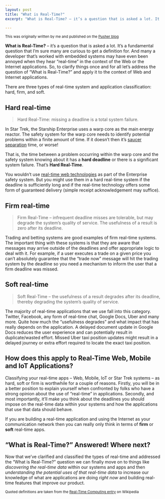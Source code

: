 ```yaml
---
layout: post
title: "What is Real-Time?"
excerpt: "What is Real-Time? – it’s a question that is asked a lot. It’s a fundamental question that I’m sure many are curious to get a definition for. In this post I'll clarify what real-time is and focus on the context of web, mobile and IoT apps."

---
```


<small>This was originally written by me and published on the [Pusher blog](https://blog.pusher.com/what-is-real-time/)</small>

**What is Real-Time?** – it’s a question that is asked a lot. It’s a fundamental question that I’m sure many are curious to get a definition for. And many a developer that’s worked with embedded systems may have even been annoyed when they hear “real-time” in the context of the Web or the Internet applications. So, to clarify things once and for all let’s address the question of “What is Real-Time?” and apply it to the context of Web and Internet applications.

There are three types of real-time system and application classification: hard, firm, and soft.

## Hard real-time

> Hard Real-Time: missing a deadline is a total system failure.

In Star Trek, the Starship Enterprise uses a warp core as the main energy reactor. The safety system for the warp core needs to identify potential problems within a finite amount of time. If it doesn’t then it’s [saucer separation](http://en.memory-alpha.org/wiki/Saucer_separation) time, or worse!

That is, the time between a problem occurring within the warp core and the safety system knowing about it has a **hard deadline** or there is a significant system failure. That’s **Hard Real-Time**.

You wouldn’t use [real-time web technologies](https://www.leggetter.co.uk/real-time-web-technologies-guide/) as part of the Enterprise safety system. But you might use them in a hard real-time system if the deadline is sufficiently long and if the real-time technology offers some form of guaranteed delivery (simple receipt acknowledgement may suffice).

## Firm real-time

> Firm Real-Time – infrequent deadline misses are tolerable, but may degrade the system’s quality of service. The usefulness of a result is zero after its deadline.

Trading and betting systems are good examples of firm real-time systems. The important thing with these systems is that they are aware that messages may arrive outside of the deadlines and offer appropriate logic to deal with it. For example, if a user executes a trade on a given price you can’t absolutely guarantee that the “trade now” message will hit the trading system by the deadline so you need a mechanism to inform the user that a firm deadline was missed.

## Soft real-time

> Soft Real-Time – the usefulness of a result degrades after its deadline, thereby degrading the system’s quality of service.

The majority of real-time applications that we use fall into this category. Twitter, Facebook, any form of real-time chat, Google Docs, Uber and many more. Quite how much the “usefulness degrades” and what impact that has really depends on the application. A delayed document update in Google Docs reduces the user experience and can potentially result in duplicate/wasted effort. Missed Uber taxi position updates might result in a delayed journey or extra effort required to locate the exact taxi position.

## How does this apply to Real-Time Web, Mobile and IoT Applications?

Classifying your real-time apps – Web, Mobile, IoT or Star Trek systems – as hard, soft or firm is worthwhile for a couple of reasons. Firstly, you will be in a better position to explain yourself when confronted by folks who have a strong opinion about the use of “real-time” in applications. Secondly, and most importantly, it’ll make you think about the deadlines you should impose on the real-time data within your systems and how the applications that use that data should behave.

If you are building a real-time application and using the Internet as your communication network then you can really only think in terms of **firm** or **soft** real-time apps.

## “What is Real-Time?” Answered! Where next?

Now that we’ve clarified and classified the types of real-time and addressed the “What is Real-Time?” question we can finally move on to things like *discovering the real-time data* within our systems and apps and then *understanding the potential uses of that real-time data* to increase our knowledge of what are applications are doing _right now_ and building real-time features that improve our product.

<!--
Now that we’ve clarified and classified the types of real-time and addressed the “What is Real-Time?” question we can finally move on to things like [discovering the real-time data](https://www.leggetter.co.uk/2016/04/23/discovering-realtime-data-in-your-apps.html) within our systems and apps and then [understanding the potential uses of that real-time data](https://www.leggetter.co.uk/2016/04/24/use-cases-for-your-realtime-data.html) to increase our knowledge of what are applications are doing _right now_ and building real-time features that improve our product.
-->

<small>Quoted definitions are taken from the [Real-Time Computing entry](https://en.wikipedia.org/wiki/Real-time_computing) on Wikipedia</small>
